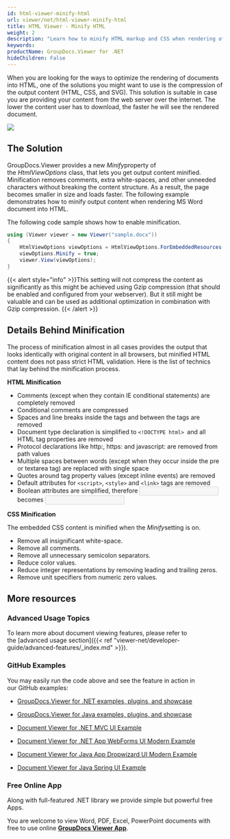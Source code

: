 ```yaml
---
id: html-viewer-minify-html
url: viewer/net/html-viewer-minify-html
title: HTML Viewer - Minify HTML
weight: 2
description: "Learn how to minify HTML markup and CSS when rendering of documents into HTML and make your HTML documents load faster with GroupDocs.Viewer."
keywords: 
productName: GroupDocs.Viewer for .NET
hideChildren: False
---
```

When you are looking for the ways to optimize the rendering of documents into HTML, one of the solutions you might want to use is the compression of the output content (HTML, CSS, and SVG). This solution is suitable in case you are providing your content from the web server over the internet. The lower the content user has to download, the faster he will see the rendered document.

![](viewer-net/images/html-viewer-minify-html.jpg)

## The Solution

GroupDocs.Viewer provides a new *Minify*property of the *HtmlViewOptions* class, that lets you get output content minified. Minification removes comments, extra white-spaces, and other unneeded characters without breaking the content structure. As a result, the page becomes smaller in size and loads faster. The following example demonstrates how to minify output content when rendering MS Word document into HTML.

The following code sample shows how to enable minification.

```csharp
using (Viewer viewer = new Viewer("sample.docx"))
{
	HtmlViewOptions viewOptions = HtmlViewOptions.ForEmbeddedResources();
    viewOptions.Minify = true;
    viewer.View(viewOptions);
}
```

{{< alert style="info" >}}This setting will not compress the content as significantly as this might be achieved using Gzip compression (that should be enabled and configured from your webserver). But it still might be valuable and can be used as additional optimization in combination with Gzip compression. {{< /alert >}}

## Details Behind Minification

The process of minification almost in all cases provides the output that looks identically with original content in all browsers, but minified HTML content does not pass strict HTML validation. Here is the list of technics that lay behind the minification process.

**HTML Minification**

*   Comments (except when they contain IE conditional statements) are completely removed
*   Conditional comments are compressed
*   Spaces and line breaks inside the tags and between the tags are removed
*   Document type declaration is simplified to `<!DOCTYPE html> `and all HTML tag properties are removed
*   Protocol declarations like http:, https: and javascript: are removed from path values
*   Multiple spaces between words (except when they occur inside the pre or textarea tag) are replaced with single space
*   Quotes around tag property values (except inline events) are removed
*   Default attributes for `<script>`, `<style>` and `<link>` tags are removed
*   Boolean attributes are simplified, therefore <input type="text" disabled="disabled"> becomes <input type=text disabled>

**CSS Minification**

The embedded CSS content is minified when the *Minify*setting is on.

*   Remove all insignificant white-space.
*   Remove all comments.
*   Remove all unnecessary semicolon separators.
*   Reduce color values.
*   Reduce integer representations by removing leading and trailing zeros.
*   Remove unit specifiers from numeric zero values.

## More resources

### Advanced Usage Topics

To learn more about document viewing features, please refer to the [advanced usage section]({{< ref "viewer-net/developer-guide/advanced-features/_index.md" >}}).

### GitHub Examples

You may easily run the code above and see the feature in action in our GitHub examples:

*   [GroupDocs.Viewer for .NET examples, plugins, and showcase](https://github.com/groupdocs-viewer/GroupDocs.Viewer-for-.NET)
    
*   [GroupDocs.Viewer for Java examples, plugins, and showcase](https://github.com/groupdocs-viewer/GroupDocs.Viewer-for-Java)
    
*   [Document Viewer for .NET MVC UI Example](https://github.com/groupdocs-viewer/GroupDocs.Viewer-for-.NET-MVC) 
    
*   [Document Viewer for .NET App WebForms UI Modern Example](https://github.com/groupdocs-viewer/GroupDocs.Viewer-for-.NET-WebForms)
    
*   [Document Viewer for Java App Dropwizard UI Modern Example](https://github.com/groupdocs-viewer/GroupDocs.Viewer-for-Java-Dropwizard)
    
*   [Document Viewer for Java Spring UI Example](https://github.com/groupdocs-viewer/GroupDocs.Viewer-for-Java-Spring)
    

### Free Online App

Along with full-featured .NET library we provide simple but powerful free Apps.

You are welcome to view Word, PDF, Excel, PowerPoint documents with free to use online **[GroupDocs Viewer App](https://products.groupdocs.app/viewer)**.
